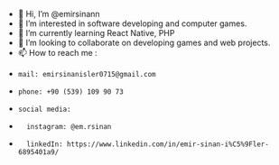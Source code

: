 - 👋 Hi, I’m @emirsinann
- 👀 I’m interested in software developing and computer games.
- 🌱 I’m currently learning React Native, PHP
- 💞️ I’m looking to collaborate on developing games and web projects.
- 📫 How to reach me :
-     mail: emirsinanisler0715@gmail.com
-     phone: +90 (539) 109 90 73
-     social media:
-       instagram: @em.rsinan
-       linkedIn: https://www.linkedin.com/in/emir-sinan-i%C5%9Fler-6895401a9/

<!---
emirsinann/emirsinann is a ✨ special ✨ repository because its `README.md` (this file) appears on your GitHub profile.
You can click the Preview link to take a look at your changes.
--->
